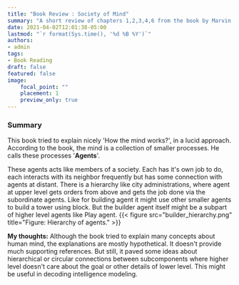 ```yaml
---
title: "Book Review : Society of Mind"
summary: "A short review of chapters 1,2,3,4,6 from the book by Marvin Minsky"
date: 2021-04-02T12:01:38-05:00
lastmod: "`r format(Sys.time(), '%d %B %Y')`"
authors:
- admin
tags:
- Book Reading
draft: false
featured: false
image:
    focal_point: ""
    placement: 1
    preview_only: true
---
```


### Summary

This book tried to explain nicely 'How the mind works?', in a lucid approach. According to the book, the mind is a collection of smaller processes. He calls these processes '**Agents**'. 

These agents acts like members of a society. Each has it's own job to do, each interacts with its neighbor frequently but  has some connection with agents at distant. There is a hierarchy like city administrations, where agent at upper level gets orders from above and gets the job done via the subordinate agents. Like for building agent  it might use other smaller agents to build a tower using block. But the builder agent itself might be a subpart of higher level agents like Play agent.
{{< figure src="builder_hierarchy.png" title="Figure: Hierarchy of agents." >}}

**My thoughts:**
Although the book tried to explain many concepts about human mind, the explanations are mostly hypothetical. It doesn't provide much supporting references. But still, it paved some ideas about hierarchical or circular connections between subcomponents where higher level doesn't care about the goal or other details of lower level. This might be useful in decoding intelligence modeling.
